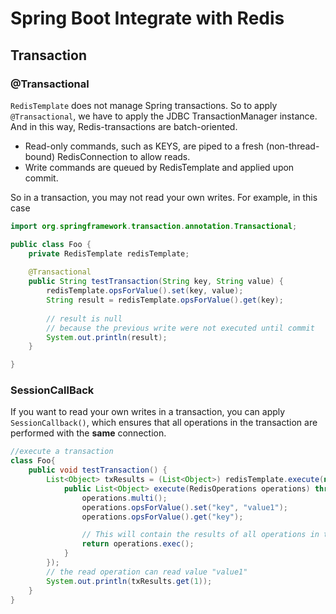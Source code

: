 # Spring Boot Integrate with Redis

## Transaction

### @Transactional 

`RedisTemplate` does not manage Spring transactions. So to apply `@Transactional`, we have to apply 
the JDBC TransactionManager instance. And in this way, Redis-transactions are batch-oriented. 
- Read-only commands, such as KEYS, are piped to a fresh (non-thread-bound) RedisConnection to allow reads. 
- Write commands are queued by RedisTemplate and applied upon commit.

So in a transaction, you may not read your own writes. For example, in this case

```java
import org.springframework.transaction.annotation.Transactional;

public class Foo {
    private RedisTemplate redisTemplate;
    
    @Transactional
    public String testTransaction(String key, String value) {
        redisTemplate.opsForValue().set(key, value);
        String result = redisTemplate.opsForValue().get(key);
        
        // result is null
        // because the previous write were not executed until commit
        System.out.println(result);
    }

}
```

### SessionCallBack

If you want to read your own writes in a transaction, you can apply `SessionCallback()`, which ensures that all operations
in the transaction are performed with the **same** connection. 

```java
//execute a transaction
class Foo{
    public void testTransaction() {
        List<Object> txResults = (List<Object>) redisTemplate.execute(new SessionCallback<List<Object>>() {
            public List<Object> execute(RedisOperations operations) throws DataAccessException {
                operations.multi();
                operations.opsForValue().set("key", "value1");
                operations.opsForValue().get("key");

                // This will contain the results of all operations in the transaction
                return operations.exec();
            }
        });
        // the read operation can read value "value1"
        System.out.println(txResults.get(1));
    }
}
```